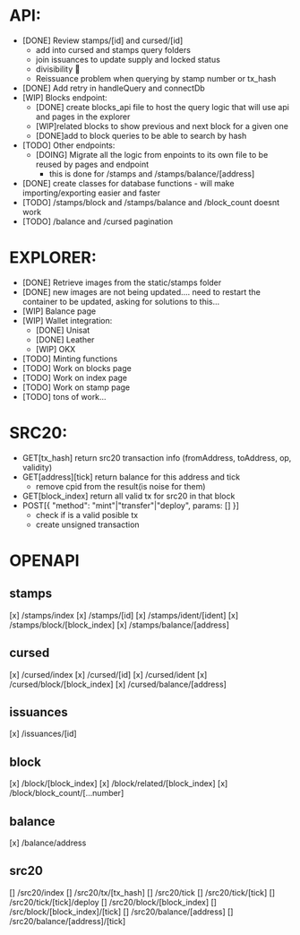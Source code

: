 # API:

- [DONE] Review stamps/[id] and cursed/[id]
  - add into cursed and stamps query folders
  - join issuances to update supply and locked status
  - divisibility 🤯
  - Reissuance problem when querying by stamp number or tx_hash
- [DONE] Add retry in handleQuery and connectDb
- [WIP] Blocks endpoint:
  - [DONE] create blocks_api file to host the query logic that will use api and
    pages in the explorer
  - [WIP]related blocks to show previous and next block for a given one
  - [DONE]add to block queries to be able to search by hash
- [TODO] Other endpoints:
  - [DOING] Migrate all the logic from enpoints to its own file to be reused by
    pages and endpoint
    - this is done for /stamps and /stamps/balance/[address]
- [DONE] create classes for database functions - will make importing/exporting easier and faster
- [TODO] /stamps/block and /stamps/balance and /block_count doesnt work
- [TODO] /balance and /cursed pagination

# EXPLORER:

- [DONE] Retrieve images from the static/stamps folder
- [DONE] new images are not being updated.... need to restart the container to
  be updated, asking for solutions to this...
- [WIP] Balance page
- [WIP] Wallet integration:
  - [DONE] Unisat
  - [DONE] Leather
  - [WIP] OKX
- [TODO] Minting functions
- [TODO] Work on blocks page
- [TODO] Work on index page
- [TODO] Work on stamp page
- [TODO] tons of work...


# SRC20:

- GET[tx_hash] return src20 transaction info (fromAddress, toAddress, op,
  validity)
- GET[address][tick] return balance for this address and tick
  - remove cpid from the result(is noise for them)
- GET[block_index] return all valid tx for src20 in that block
- POST[{ "method": "mint"|"transfer"|"deploy", params: [] }]
  - check if is a valid posible tx
  - create unsigned transaction


# OPENAPI

## stamps
[x] /stamps/index
[x] /stamps/[id]
[x] /stamps/ident/[ident]
[x] /stamps/block/[block_index]
[x] /stamps/balance/[address]

## cursed
[x] /cursed/index
[x] /cursed/[id]
[x] /cursed/ident
[x] /cursed/block/[block_index]
[x] /cursed/balance/[address]

## issuances
[x] /issuances/[id]

## block
[x] /block/[block_index]
[x] /block/related/[block_index]
[x] /block/block_count/[...number]

## balance
[x] /balance/address

## src20
[] /src20/index
[] /src20/tx/[tx_hash]
[] /src20/tick
[] /src20/tick/[tick]
[] /src20/tick/[tick]/deploy
[] /src20/block/[block_index]
[] /src/block/[block_index]/[tick]
[] /src20/balance/[address]
[] /src20/balance/[address]/[tick]
